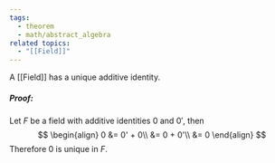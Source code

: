 ```yaml
---
tags:
  - theorem
  - math/abstract_algebra
related topics:
  - "[[Field]]"
---
```

A [[Field]] has a unique additive identity.
##### Proof:
Let $F$ be a field with additive identities $0$ and $0'$, then
$$
\begin{align}
	0 &= 0' + 0\\
	&= 0 + 0'\\
	&= 0
\end{align}
$$
Therefore $0$ is unique in $F$.